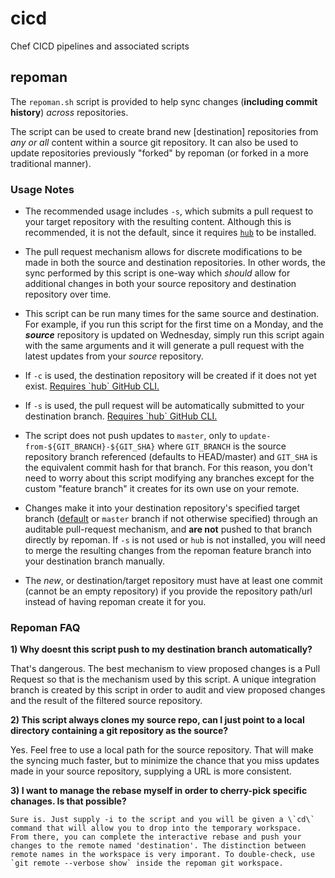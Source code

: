 # cicd
Chef CICD pipelines and associated scripts

## repoman

The `repoman.sh` script is provided to help sync changes (**including commit history**) _across_ repositories. 

The script can be used to create brand new [destination] repositories from _any *or* all_ content within a source git repository. It can also be used to update repositories previously "forked" by repoman (or forked in a more traditional manner).

### Usage Notes

* The recommended usage includes `-s`, which submits a pull request to your target repository with the resulting content. Although this is recommended, it is not the default, since it requires [`hub`](https://hub.github.com/) to be installed.

* The pull request mechanism allows for discrete modifications to be made in both the source and destination repositories. In other words, the sync performed by this script is one-way which _should_ allow for additional changes in both your source repository and destination repository over time.

* This script can be run many times for the same source and destination. For example, if you run this script for the first time on a Monday, and the **_source_** repository is updated on Wednesday, simply run this script again with the same arguments and it will generate a pull request with the latest updates from your _source_ repository.

* If `-c` is used, the destination repository will be created if it does not yet exist. [Requires \`hub\` GitHub CLI.](https://hub.github.com/)

* If `-s` is used, the pull request will be automatically submitted to your destination branch. [Requires \`hub\` GitHub CLI.](https://hub.github.com/)

* The script does not push updates to `master`, only to `update-from-${GIT_BRANCH}-${GIT_SHA}` where `GIT_BRANCH` is the source repository branch referenced (defaults to HEAD/master) and `GIT_SHA` is the equivalent commit hash for that branch. For this reason, you don't need to worry about this script modifying any branches except for the custom "feature branch" it creates for its own use on your remote.

* Changes make it into your destination repository's specified target branch ([default](https://help.github.com/en/articles/setting-the-default-branch) or `master` branch if not otherwise specified) through an auditable pull-request mechanism, and **are not** pushed to that branch directly by repoman. If `-s` is not used or `hub` is not installed, you will need to merge the resulting changes from the repoman feature branch into your destination branch manually.
 
* The _new_, or destination/target repository must have at least one commit (cannot be an empty repository) if you provide the repository path/url instead of having repoman create it for you.

### Repoman FAQ

**1) Why doesnt this script push to my destination branch automatically?**

   That's dangerous. The best mechanism to view proposed changes is a
   Pull Request so that is the mechanism used by this script. A unique
   integration branch is created by this script in order to audit and
   view proposed changes and the result of the filtered source repository.

**2) This script always clones my source repo, can I just point to a local
   directory containing a git repository as the source?**

   Yes. Feel free to use a local path for the source repository. That will
   make the syncing much faster, but to minimize the chance that you miss
   updates made in your source repository, supplying a URL is more consistent.

 **3) I want to manage the rebase myself in order to cherry-pick specific chanages.
    Is that possible?**

    Sure is. Just supply -i to the script and you will be given a \`cd\`
    command that will allow you to drop into the temporary workspace.
    From there, you can complete the interactive rebase and push your
    changes to the remote named 'destination'. The distinction between
    remote names in the workspace is very imporant. To double-check, use
    `git remote --verbose show` inside the repoman git workspace.

